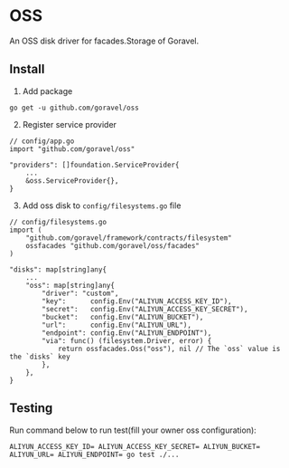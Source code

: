 # OSS

An OSS disk driver for facades.Storage of Goravel.

## Install

1. Add package

```
go get -u github.com/goravel/oss
```

2. Register service provider

```
// config/app.go
import "github.com/goravel/oss"

"providers": []foundation.ServiceProvider{
    ...
    &oss.ServiceProvider{},
}
```

3. Add oss disk to `config/filesystems.go` file

```
// config/filesystems.go
import (
    "github.com/goravel/framework/contracts/filesystem"
    ossfacades "github.com/goravel/oss/facades"
)

"disks": map[string]any{
    ...
    "oss": map[string]any{
        "driver": "custom",
        "key":      config.Env("ALIYUN_ACCESS_KEY_ID"),
        "secret":   config.Env("ALIYUN_ACCESS_KEY_SECRET"),
        "bucket":   config.Env("ALIYUN_BUCKET"),
        "url":      config.Env("ALIYUN_URL"),
        "endpoint": config.Env("ALIYUN_ENDPOINT"),
        "via": func() (filesystem.Driver, error) {
            return ossfacades.Oss("oss"), nil // The `oss` value is the `disks` key
        },
    },
}
```

## Testing

Run command below to run test(fill your owner oss configuration):

```
ALIYUN_ACCESS_KEY_ID= ALIYUN_ACCESS_KEY_SECRET= ALIYUN_BUCKET= ALIYUN_URL= ALIYUN_ENDPOINT= go test ./...
```
